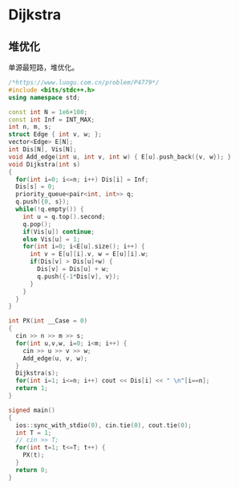 <!--
 * @Autor: violet apricity ( Zhuangpx )
 * @Date: 2023-06-09 17:15:29
 * @LastEditors: violet apricity ( Zhuangpx )
 * @LastEditTime: 2023-06-09 21:43:27
 * @FilePath: \ACM_XCPC_CP\PX-从零开始的ACM模板\SimpleVersion\图论\Dijkstra.md
 * @Description:  Zhuangpx : Violet && Apricity:/ The warmth of the sun in the winter /
-->
# Dijkstra

## 堆优化

单源最短路，堆优化。

```c++
/*https://www.luogu.com.cn/problem/P4779*/
#include <bits/stdc++.h>
using namespace std;

const int N = 1e6+100;
const int Inf = INT_MAX;
int n, m, s;
struct Edge { int v, w; };
vector<Edge> E[N];
int Dis[N], Vis[N];
void Add_edge(int u, int v, int w) { E[u].push_back({v, w}); }
void Dijkstra(int s)
{
  for(int i=0; i<=n; i++) Dis[i] = Inf;
  Dis[s] = 0;
  priority_queue<pair<int, int>> q;
  q.push({0, s});
  while(!q.empty()) {
    int u = q.top().second;
    q.pop();
    if(Vis[u]) continue;
    else Vis[u] = 1;
    for(int i=0; i<E[u].size(); i++) {
      int v = E[u][i].v, w = E[u][i].w;
      if(Dis[v] > Dis[u]+w) {
        Dis[v] = Dis[u] + w;
        q.push({-1*Dis[v], v});
      }
    }
  }
}

int PX(int __Case = 0)
{
  cin >> n >> m >> s;
  for(int u,v,w, i=0; i<m; i++) {
    cin >> u >> v >> w;
    Add_edge(u, v, w);
  }
  Dijkstra(s);
  for(int i=1; i<=n; i++) cout << Dis[i] << " \n"[i==n];
  return 1;
}

signed main()
{
  ios::sync_with_stdio(0), cin.tie(0), cout.tie(0);
  int T = 1;
  // cin >> T;
  for(int t=1; t<=T; t++) {
    PX(t);
  }
  return 0;
}
```
